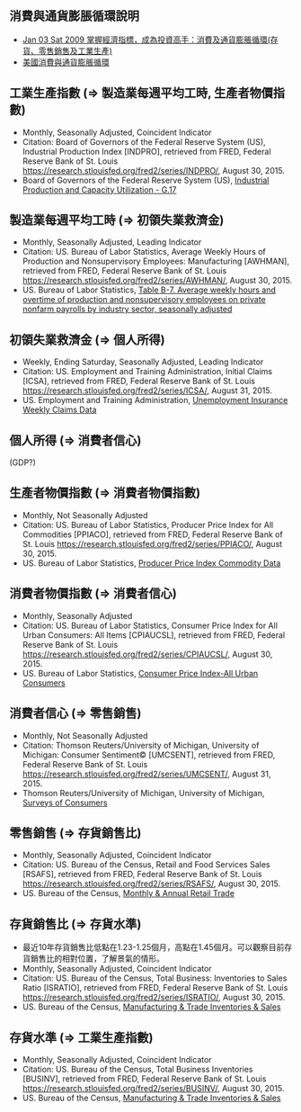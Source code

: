 消費與通貨膨脹循環說明
----------------------
* [Jan 03 Sat 2009 掌握經濟指標，成為投資高手：消費及通貨膨脹循環(存貨、零售銷售及工業生產)](http://tivo168.pixnet.net/blog/post/266555678-%E6%8E%8C%E6%8F%A1%E7%B6%93%E6%BF%9F%E6%8C%87%E6%A8%99%EF%BC%8C%E6%88%90%E7%82%BA%E6%8A%95%E8%B3%87%E9%AB%98%E6%89%8B%EF%BC%9A%E6%B6%88%E8%B2%BB%E5%8F%8A%E9%80%9A%E8%B2%A8%E8%86%A8)
* [美國消費與通貨膨脹循環](https://stock-ai.com/cyC-usInflation.php)

工業生產指數 (=> 製造業每週平均工時, 生產者物價指數)
------------
* Monthly, Seasonally Adjusted, Coincident Indicator
* Citation: Board of Governors of the Federal Reserve System (US), Industrial Production Index [INDPRO], retrieved from FRED, Federal Reserve Bank of St. Louis https://research.stlouisfed.org/fred2/series/INDPRO/, August 30, 2015.
* Board of Governors of the Federal Reserve System (US), [Industrial Production and Capacity Utilization - G.17](http://www.federalreserve.gov/releases/g17/Current/)

製造業每週平均工時 (=> 初領失業救濟金)
------------------
* Monthly, Seasonally Adjusted, Leading Indicator
* Citation: US. Bureau of Labor Statistics, Average Weekly Hours of Production and Nonsupervisory Employees: Manufacturing [AWHMAN], retrieved from FRED, Federal Reserve Bank of St. Louis https://research.stlouisfed.org/fred2/series/AWHMAN/, August 30, 2015.
* US. Bureau of Labor Statistics, [Table B-7. Average weekly hours and overtime of production and nonsupervisory employees on private nonfarm payrolls by industry sector, seasonally adjusted](http://www.bls.gov/news.release/empsit.t23.htm)

初領失業救濟金 (=> 個人所得)
--------------
* Weekly, Ending Saturday, Seasonally Adjusted, Leading Indicator
* Citation: US. Employment and Training Administration, Initial Claims [ICSA], retrieved from FRED, Federal Reserve Bank of St. Louis https://research.stlouisfed.org/fred2/series/ICSA/, August 31, 2015.
* US. Employment and Training Administration, [Unemployment Insurance Weekly Claims Data](http://www.oui.doleta.gov/unemploy/claims.asp)

個人所得 (=> 消費者信心)
--------
(GDP?)

生產者物價指數 (=> 消費者物價指數)
--------------
* Monthly, Not Seasonally Adjusted
* Citation: US. Bureau of Labor Statistics, Producer Price Index for All Commodities [PPIACO], retrieved from FRED, Federal Reserve Bank of St. Louis https://research.stlouisfed.org/fred2/series/PPIACO/, August 30, 2015.
* US. Bureau of Labor Statistics, [Producer Price Index Commodity Data](http://data.bls.gov/cgi-bin/surveymost?wp)

消費者物價指數 (=> 消費者信心)
--------------
* Monthly, Seasonally Adjusted
* Citation: US. Bureau of Labor Statistics, Consumer Price Index for All Urban Consumers: All Items [CPIAUCSL], retrieved from FRED, Federal Reserve Bank of St. Louis https://research.stlouisfed.org/fred2/series/CPIAUCSL/, August 30, 2015.
* US. Bureau of Labor Statistics, [Consumer Price Index-All Urban Consumers](http://data.bls.gov/cgi-bin/surveymost?cu)

消費者信心 (=> 零售銷售)
----------
* Monthly, Not Seasonally Adjusted
* Citation: Thomson Reuters/University of Michigan, University of Michigan: Consumer Sentiment© [UMCSENT], retrieved from FRED, Federal Reserve Bank of St. Louis https://research.stlouisfed.org/fred2/series/UMCSENT/, August 31, 2015.
* Thomson Reuters/University of Michigan, University of Michigan, [Surveys of Consumers](http://www.sca.isr.umich.edu/)

零售銷售 (=> 存貨銷售比)
--------
* Monthly, Seasonally Adjusted, Coincident Indicator
* Citation: US. Bureau of the Census, Retail and Food Services Sales [RSAFS], retrieved from FRED, Federal Reserve Bank of St. Louis https://research.stlouisfed.org/fred2/series/RSAFS/, August 30, 2015.
* US. Bureau of the Census, [Monthly & Annual Retail Trade](https://www.census.gov/retail/index.html)

存貨銷售比 (=> 存貨水準)
----------
* 最近10年存貨銷售比低點在1.23-1.25個月，高點在1.45個月。可以觀察目前存貨銷售比的相對位置，了解景氣的情形。
* Monthly, Seasonally Adjusted, Coincident Indicator
* Citation: US. Bureau of the Census, Total Business: Inventories to Sales Ratio [ISRATIO], retrieved from FRED, Federal Reserve Bank of St. Louis https://research.stlouisfed.org/fred2/series/ISRATIO/, August 30, 2015.
* US. Bureau of the Census, [Manufacturing & Trade Inventories & Sales](https://www.census.gov/mtis/index.html)

存貨水準 (=> 工業生產指數)
--------
* Monthly, Seasonally Adjusted, Coincident Indicator
* Citation: US. Bureau of the Census, Total Business Inventories [BUSINV], retrieved from FRED, Federal Reserve Bank of St. Louis https://research.stlouisfed.org/fred2/series/BUSINV/, August 30, 2015.
* US. Bureau of the Census, [Manufacturing & Trade Inventories & Sales](https://www.census.gov/mtis/index.html)
